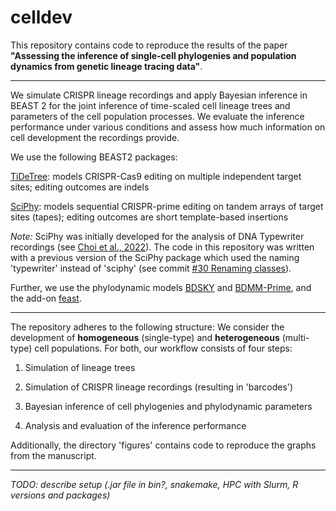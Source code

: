 # celldev

This repository contains code to reproduce the results of the paper **"Assessing the inference of single-cell phylogenies and population dynamics from genetic lineage tracing data"**.

------------------------------------------------------------------------

We simulate CRISPR lineage recordings and apply Bayesian inference in BEAST 2 for the joint inference of time-scaled cell lineage trees and parameters of the cell population processes. We evaluate the inference performance under various conditions and assess how much information on cell development the recordings provide.

We use the following BEAST2 packages:

[TiDeTree](https://github.com/seidels/tidetree): models CRISPR-Cas9 editing on multiple independent target sites; editing outcomes are indels

[SciPhy](https://github.com/azwaans/SciPhy/tree/master): models sequential CRISPR-prime editing on tandem arrays of target sites (tapes); editing outcomes are short template-based insertions

*Note:* SciPhy was initially developed for the analysis of DNA Typewriter recordings (see [Choi et al., 2022](https://www.nature.com/articles/s41586-022-04922-8)). The code in this repository was written with a previous version of the SciPhy package which used the naming 'typewriter' instead of 'sciphy' (see commit [#30 Renaming classes](https://github.com/azwaans/SciPhy/commit/ead14aa57874a6c8157cba155f288ad8bf28707e)).

Further, we use the phylodynamic models [BDSKY](https://github.com/BEAST2-Dev/bdsky/tree/master/src/bdsky/evolution/speciation) and [BDMM-Prime](https://github.com/tgvaughan/BDMM-Prime/tree/master), and the add-on [feast](https://github.com/tgvaughan/feast).

------------------------------------------------------------------------

The repository adheres to the following structure: We consider the development of **homogeneous** (single-type) and **heterogeneous** (multi-type) cell populations. For both, our workflow consists of four steps:

1.  Simulation of lineage trees

2.  Simulation of CRISPR lineage recordings (resulting in 'barcodes')

3.  Bayesian inference of cell phylogenies and phylodynamic parameters

4.  Analysis and evaluation of the inference performance

Additionally, the directory 'figures' contains code to reproduce the graphs from the manuscript.

------------------------------------------------------------------------

*TODO: describe setup (.jar file in bin?, snakemake, HPC with Slurm, R versions and packages)*
